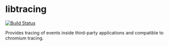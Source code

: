 libtracing
==========
[![Build Status](https://travis-ci.org/vivekgalatage/libtracing.svg?branch=master)](https://travis-ci.org/vivekgalatage/libtracing)

Provides tracing of events inside third-party applications and compatible to chromium tracing.
